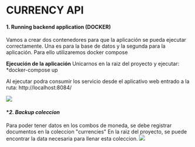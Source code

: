 # CURRENCY API

#### **1. Running backend application (DOCKER)**
Vamos a crear dos contenedores para que la aplicación se pueda ejecutar correctamente. Una es para la base de datos y la segunda para la aplicación. Para ello utilizaremos docker compose

 **Ejecución de la aplicación**
 Unicarnos  en la raiz del proyecto y ejecutar: 
*docker-compose up


Al ejecutar podra consumir los servicio desde el aplicativo web entrado a la ruta:
http://localhost:8084/


![](https://i.imgur.com/K8pSHkj.jpg)


#### **2. Backup coleccion*
Para poder tener datos en los combos de moneda, se debe registrar documentos en la coleccion "currencies"
En la raiz del proyecto, se puede encontrar la data necesaria para llenar esta coleccion.
![](https://i.imgur.com/0qtDS4B.jpg)

